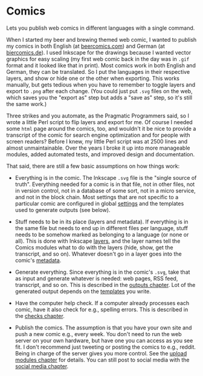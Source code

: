 # Comics

Lets you publish web comics in different languages with a single command.

When I started my beer and brewing themed web comic, I wanted to publish my
comics in both English (at [beercomics.com](https://beercomics.com)) and
German (at [biercomics.de](https://biercomics.de)). I used Inkscape for the
drawings because I wanted vector graphics for easy scaling (my first web
comic back in the day was in `.gif` format and it looked like that in
print). Most comics work in both English and German, they can be translated.
So I put the languages in their respective layers, and show or hide one or
the other when exporting. This works manually, but gets tedious when you
have to remember to toggle layers and export to `.png` after each change.
(You could just put `.svg` files on the web, which saves you the "export as"
step but adds a "save as" step, so it's still the same work.)

Three strikes and you automate, as the Pragmatic Programmers said, so I
wrote a little Perl script to flip layers and export for me. Of course I
needed some `html` page around the comics, too, and wouldn't it be nice to
provide a transcript of the comic for search engine optimization and for
people with screen readers? Before I knew, my little Perl script was at 2500
lines and almost unmaintainable. Over the years I broke it up into more
manageable modules, added automated tests, and improved design and
documentation.

That said, there are still a few basic assumptions on how things work:

- Everything is in the comic. The Inkscape `.svg` file is the "single source
  of truth". Everything needed for a comic is in that file, not in other
  files, not in version control, not in a database of some sort, not in a
  micro service, and not in the block chain. Most settings that are not specific
  to a particular comic are configured in global [settings](settings.md) and
  the templates used to generate outputs (see below).

- Stuff needs to be in its place (layers and metadata). If everything is in
  the same file but needs to end up in different files per language, stuff
  needs to be somehow marked as belonging to a language (or none or all).
  This is done with Inkscape [layers](layers.md), and the layer names tell
  the Comics modules what to do with the layers (hide, show, get the
  transcript, and so on). Whatever doesn't go in a layer goes into the
  comic's [metadata](metadata.md).

- Generate everything. Since everything is in the comic's `.svg`, take that
  as input and generate whatever is needed: web pages, RSS feed, transcript,
  and so on. This is described in the [outputs chapter](outputs.md). Lot of
  the generated output depends on the [templates](templates.md) you write.

- Have the computer help check. If a computer already processes each comic,
  have it also check for e.g., spelling errors. This is described in the
  [checks chapter](checks.md).

- Publish the comics. The assumption is that you have your own site and
  push a new comic e.g., every week. You don't need to run the web server on
  your own hardware, but have one you can access as you see fit. I don't
  recommend just tweeting or posting the comics to e.g., reddit. Being in
  charge of the server gives you more control. See the [upload modules
  chapter](upload.md) for details. You can still post to social media with
  the [social media chapter](social.md).
